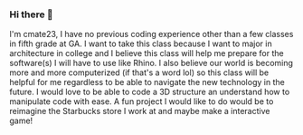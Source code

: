### Hi there 👋

I'm cmate23, I have no previous coding experience other than a few classes in fifth grade at GA. I want to take this class because I want to major in architecture in college and I believe this class will help me prepare for the software(s) I will have to use like Rhino. I also believe our world is becoming more and more computerized (if that's a word lol) so this class will be helpful for me regardless to be able to navigate the new technology in the future. I would love to be able to code a 3D structure an understand how to manipulate code with ease. A fun project I would like to do would be to reimagine the Starbucks store I work at and maybe make a interactive game! 
